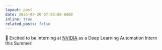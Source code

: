 ```yaml
---
layout: post
date: 2024-05-20 07:59:00-0400
inline: true
related_posts: false
---
```


:star_struck: Excited to be interning at <a href="https://www.nvidia.com/en-us/">NVIDIA</a> as a Deep Learning Automation Intern this Summer!
